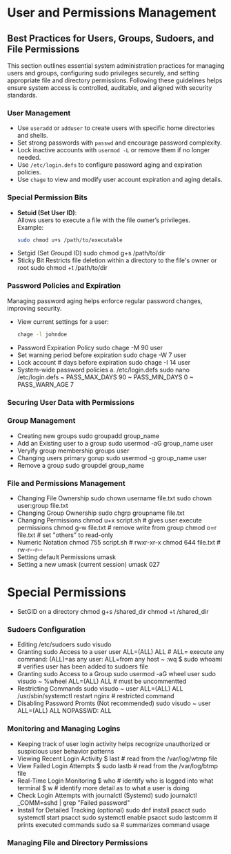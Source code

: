 # User and Permissions Management

## Best Practices for Users, Groups, Sudoers, and File Permissions

This section outlines essential system administration practices for managing users and groups, configuring sudo privileges securely, and setting appropriate file and directory permissions. Following these guidelines helps ensure system access is controlled, auditable, and aligned with security standards.

### User Management

- Use `useradd` or `adduser` to create users with specific home directories and shells.
- Set strong passwords with `passwd` and encourage password complexity.
- Lock inactive accounts with `usermod -L` or remove them if no longer needed.
- Use `/etc/login.defs` to configure password aging and expiration policies.
- Use `chage` to view and modify user account expiration and aging details.

### Special Permission Bits

- **Setuid (Set User ID)**:  
  Allows users to execute a file with the file owner’s privileges.  
  Example:  
  ```bash
  sudo chmod u+s /path/to/executable
- Setgid (Set Groupd ID)
 sudo chmod g+s /path/to/dir
- Sticky Bit
Restricts file deletion within a directory to the file's owner or root
sudo chmod +t /path/to/dir


### Password Policies and Expiration

Managing password aging helps enforce regular password changes, improving security.

- View current settings for a user:
  ```bash
  chage -l johndoe
- Password Expiration Policy
sudo chage -M 90 user
- Set warning period before   expiration
sudo chage -W 7 user
- Lock account # days before expiration
sudo chage -I 14 user
- System-wide password policies
  a. /etc/login.defs
sudo nano /etc/login.defs
~ PASS_MAX_DAYS 90
~ PASS_MIN_DAYS 0
~ PASS_WARN_AGE 7



### Securing User Data with Permissions


### Group Management ###
- Creating new groups
sudo groupadd group_name
- Add an Existing user to a group
sudo usermod -aG group_name user
- Veryify group membership
groups user
- Changing users primary gorup
sudo usermod -g group_name user
- Remove a group
sudo groupdel group_name



### File and Permissions Management ###
- Changing File Ownership
sudo chown username file.txt
sudo chown user:group file.txt
- Changing Group Ownership
sudo chgrp groupname file.txt
- Changing Permissions
chmod u+x script.sh	# gives user execute permissions
chmod g-w file.txt	# remove write from group
chmod o=r file.txt	# set "others" to read-only
- Numeric Notation
chmod 755 script.sh	# rwxr-xr-x
chmod 644 file.txt	# rw-r--r--
- Setting default Permissions
umask
- Setting a new umask (current session)
umask 027

# Special Permissions
- SetGID on a directory
chmod g+s /shared_dir
chmod +t /shared_dir


### Sudoers Configuration ###
- Editing /etc/sudoers
sudo visudo
- Granting sudo Access to a user
user ALL=(ALL) ALL	# ALL= execute any command: (ALL)=as any user: ALL=from any host
~ :wq 
$ sudo whoami		# verifies user has been added to sudoers file
- Granting sudo Access to a Group
sudo usermod -aG wheel user
sudo visudo 
~ %wheel ALL=(ALL) ALL		# must be uncommentted 
- Restricting Commands
sudo visudo 
~ user ALL=(ALL) ALL /usr/sbin/systemctl restart nginx	# restricted command
- Disabling Password Promts (Not recommended)
sudo visudo
~ user ALL=(ALL) ALL NOPASSWD: ALL



### Monitoring and Managing Logins
- Keeping track of user login activity helps recognize unauthorized or suspicious user behavior patterns
- Viewing Recent Login Activity
$ last			# read from the /var/log/wtmp file
- View Failed Login Attempts
$ sudo lastb		# read from the /var/log/btmp file
- Real-Time Login Monitoring
$ who			# identify who is logged into what terminal
$ w			# identify more detail as to what a user is doing
- Check Login Attempts with journalctl (Systemd)
sudo journalctl _COMM=sshd | grep "Failed password"
- Install <acct> for Detailed Tracking (optional)
sudo dnf install psacct
sudo systemctl start psacct
sudo systemctl enable psacct
sudo lastcomm		# prints executed commands
sudo sa			# summarizes command usage


### Managing File and Directory Permissions
